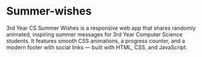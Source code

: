 # Summer-wishes

3rd Year CS Summer Wishes is a responsive web app that shares randomly animated, inspiring summer messages for 3rd Year Computer Science students. It features smooth CSS animations, a progress counter, and a modern footer with social links — built with HTML, CSS, and JavaScript.
